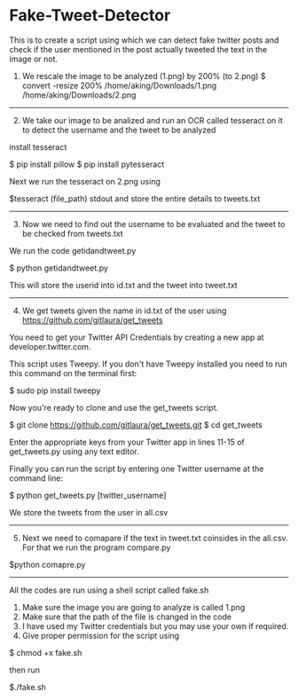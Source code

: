 # Fake-Tweet-Detector
This is to create a script using which we can detect fake twitter posts and check if the user mentioned in the post actually tweeted the text in the image or not.



1. We rescale the image to be analyzed (1.png) by 200% (to 2.png)
$ convert -resize 200% /home/aking/Downloads/1.png /home/aking/Downloads/2.png

-------------------------------------------------------------------------------------
2. We take our image to be analized and run an OCR called tesseract on it to detect the username and the tweet to be analyzed

install tesseract

$ pip install pillow 
$ pip install pytesseract

Next we run the tesseract on 2.png using 

$tesseract (file_path) stdout 
and store the entire details to tweets.txt

----------------------------------
3. Now we need to find out the username to be evaluated and the tweet to be checked from tweets.txt 

We run the code getidandtweet.py 

$ python getidandtweet.py 

This will store the userid into id.txt and the tweet into tweet.txt


 ----------------------------------
4. We get tweets given the name in id.txt of the user using https://github.com/gitlaura/get_tweets

You need to get your Twitter API Credentials by creating a new app at developer.twitter.com.

This script uses Tweepy. If you don't have Tweepy installed you need to run this command on the terminal first:

$ sudo pip install tweepy

Now you're ready to clone and use the get_tweets script.

$ git clone https://github.com/gitlaura/get_tweets.git
$ cd get_tweets

Enter the appropriate keys from your Twitter app in lines 11-15 of get_tweets.py using any text editor.

Finally you can run the script by entering one Twitter username at the command line:

$ python get_tweets.py [twitter_username]

We store the tweets from the user in all.csv


---------------------------------------------------------

5. Next we need to comapare if the text in tweet.txt coinsides in the all.csv. For that we run the program compare.py

$python comapre.py

-------------------------------------------------------------

All the codes are run using a shell script called fake.sh 
1. Make sure the image you are going to analyze is called 1.png 
2. Make sure that the path of the file is changed in the code 
3. I have used my Twitter credentials but you may use your own if required.
4. Give proper permission for the script using 

$ chmod +x fake.sh 

then run 

$./fake.sh





